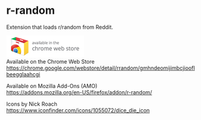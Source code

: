 # r-random
Extension that loads r/random from Reddit.  
  
  
![Chrome Web Store](https://raw.githubusercontent.com/loganmarchione/r-random/master/icon_chrome_web_store.png)  
Available on the Chrome Web Store  
https://chrome.google.com/webstore/detail/rrandom/gmhndeomijimbcjiooflbeegglaahcgi

Available on Mozilla Add-Ons (AMO)  
https://addons.mozilla.org/en-US/firefox/addon/r-random/

Icons by Nick Roach  
https://www.iconfinder.com/icons/1055072/dice_die_icon
